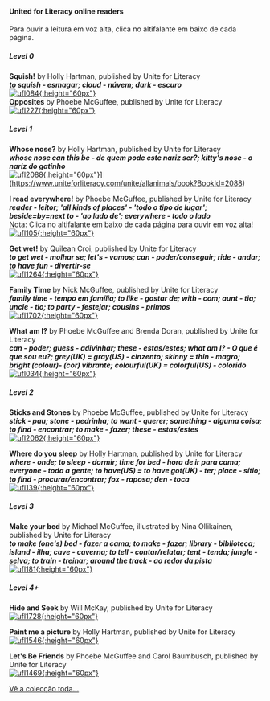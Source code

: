 #### United for Literacy online readers

Para ouvir a leitura em voz alta, clica no altifalante em baixo de cada página.  

##### Level 0  

**Squish!** by Holly Hartman, published by Unite for Literacy  
***to squish - esmagar; cloud - núvem; dark - escuro***  
[![ufl084](https://1blockatatime.github.io/English/images2/ufl084.png){:height="60px"}](https://www.uniteforliteracy.com/free-books-online/home/play/book?BookId=84)  
**Opposites** by Phoebe McGuffee, published by Unite for Literacy   
[![ufl227](https://1blockatatime.github.io/English/images2/ufl227.png){:height="60px"}](https://www.uniteforliteracy.com/free-books-online/kindergarten-books/shelf3/book?BookId=227)  

##### Level 1

**Whose nose?** by Holly Hartman, published by Unite for Literacy   
***whose nose can this be - de quem pode este nariz ser?; kitty's nose - o nariz do gatinho***  
![ufl2088](https://1blockatatime.github.io/English/images2/ufl2088.png){:height="60px"}](https://www.uniteforliteracy.com/unite/allanimals/book?BookId=2088)

**I read everywhere!** by Phoebe McGuffee, published by Unite for Literacy  
***reader - leitor; 'all kinds of places' - 'todo o tipo de lugar'; beside=by=next to - 'ao lado de'; everywhere - todo o lado***  
Nota: Clica no altifalante em baixo de cada página para ouvir em voz alta!  
[![ufl105](https://1blockatatime.github.io/English/images2/ufl105.png){:height="60px"}](https://www.uniteforliteracy.com/unite/words/book?BookId=105)  

**Get wet!** by Quilean Croi, published by Unite for Literacy   
***to get wet - molhar se; let's - vamos; can - poder/conseguir; ride - andar; to have fun - divertir-se***   
[![ufl1264](https://1blockatatime.github.io/English/images2/ufl1264.png){:height="60px"}](https://www.uniteforliteracy.com/free-books-online/home/play/book?BookId=1264)  

**Family Time** by Nick McGuffee, published by Unite for Literacy    
***family time - tempo em família; to like - gostar de; with - com; aunt - tia; uncle - tio; to party - festejar; cousins - primos***  
[![ufl1702](https://1blockatatime.github.io/English/images2/ufl1702.png){:height="60px"}](
https://www.uniteforliteracy.com/free-books-online/kindergarten-books/kidschildren/book?BookId=1702)  

**What am I?**  by Phoebe McGuffee and Brenda Doran, published by Unite for Literacy     
***can - poder; guess - adivinhar; these - estas/estes; what am I? - O que é que sou eu?; grey(UK) = gray(US) - cinzento; skinny = thin - magro; bright (colour)- (cor) vibrante; colourful(UK) = colorful(US) - colorido***  
[![ufl034](https://1blockatatime.github.io/English/images2/ufl034.png){:height="60px"}](https://www.uniteforliteracy.com/unite/allanimals/book?BookId=34)  

##### Level 2
**Sticks and Stones** by Phoebe McGuffee, published by Unite for Literacy  
***stick - pau; stone - pedrinha; to want - querer; something - alguma coisa; to find - encontrar; to make - fazer; these - estas/estes***  
[![ufl2062](https://1blockatatime.github.io/English/images2/ufl2062.png){:height="60px"}](https://www.uniteforliteracy.com/free-books-online/home/play/book?BookId=2062)  

**Where do you sleep** by Holly Hartman, published by Unite for Literacy  
***where - onde; to sleep - dormir; time for bed - hora de ir para cama; everyone - toda a gente; to have(US) = to have got(UK) - ter; place - sítio; to find - procurar/encontrar; fox - raposa; den - toca***  
[![ufl139](https://1blockatatime.github.io/English/images2/ufl139.png){:height="60px"}](https://www.uniteforliteracy.com/unite/allanimals/book?BookId=139)  

##### Level 3
**Make your bed** by Michael McGuffee, illustrated by Nina Ollikainen, published by Unite for Literacy   
***to make (one's) bed - fazer a cama; to make - fazer; library - biblioteca; island - ilha; cave - caverna; to tell - contar/relatar; tent - tenda; jungle - selva; to train - treinar; around the track - ao redor da pista***   
[![ufl181](https://1blockatatime.github.io/English/images2/ufl181.png){:height="60px"}](https://www.uniteforliteracy.com/free-books-online/home/family/book?BookId=181)   

##### Level 4+

**Hide and Seek** by Will McKay, published by Unite for Literacy   
[![ufl1728](https://1blockatatime.github.io/English/images2/ufl1728.png){:height="60px"}](https://www.uniteforliteracy.com/unite/allanimals/book?BookId=1728)  

**Paint me a picture**  by Holly Hartman, published by Unite for Literacy   
[![ufl1546](https://1blockatatime.github.io/English/images2/ufl1546.png){:height="60px"}](https://www.uniteforliteracy.com/free-books-online/home/play/book?BookId=1546)  

**Let's Be Friends**  by Phoebe McGuffee and Carol Baumbusch, published by Unite for Literacy   
[![ufl1469](https://1blockatatime.github.io/English/images2/ufl1469.png){:height="60px"}](https://www.uniteforliteracy.com/featured/new/book?BookId=1469)  

[Vê a colecção toda...](https://www.uniteforliteracy.com/)  
